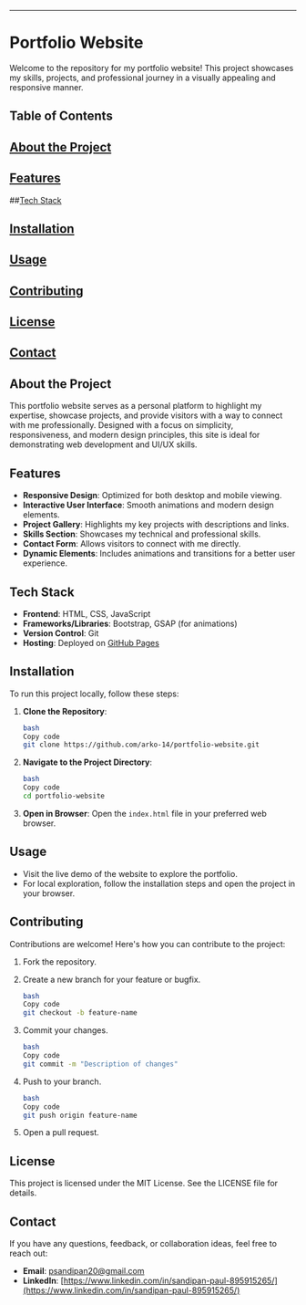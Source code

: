 

---

# Portfolio Website

Welcome to the repository for my portfolio website! This project showcases my skills, projects, and professional journey in a visually appealing and responsive manner.

## Table of Contents

## [About the Project](https://www.notion.so/171ee6f1683180608dfef1402f828d7b?pvs=21)
 ## [Features](https://www.notion.so/171ee6f1683180608dfef1402f828d7b?pvs=21)
 ##[Tech Stack](https://www.notion.so/171ee6f1683180608dfef1402f828d7b?pvs=21)
## [Installation](https://www.notion.so/171ee6f1683180608dfef1402f828d7b?pvs=21)
## [Usage](https://www.notion.so/171ee6f1683180608dfef1402f828d7b?pvs=21)
## [Contributing](https://www.notion.so/171ee6f1683180608dfef1402f828d7b?pvs=21)
## [License](https://www.notion.so/171ee6f1683180608dfef1402f828d7b?pvs=21)
## [Contact](https://www.notion.so/171ee6f1683180608dfef1402f828d7b?pvs=21)

## About the Project

This portfolio website serves as a personal platform to highlight my expertise, showcase projects, and provide visitors with a way to connect with me professionally. Designed with a focus on simplicity, responsiveness, and modern design principles, this site is ideal for demonstrating web development and UI/UX skills.

## Features

- **Responsive Design**: Optimized for both desktop and mobile viewing.
- **Interactive User Interface**: Smooth animations and modern design elements.
- **Project Gallery**: Highlights my key projects with descriptions and links.
- **Skills Section**: Showcases my technical and professional skills.
- **Contact Form**: Allows visitors to connect with me directly.
- **Dynamic Elements**: Includes animations and transitions for a better user experience.

## Tech Stack

- **Frontend**: HTML, CSS, JavaScript
- **Frameworks/Libraries**: Bootstrap, GSAP (for animations)
- **Version Control**: Git
- **Hosting**: Deployed on [GitHub Pages](https://github.com/arko-14/portfolio-website)

## Installation

To run this project locally, follow these steps:

1. **Clone the Repository**:
    
    ```bash
    bash
    Copy code
    git clone https://github.com/arko-14/portfolio-website.git
    
    ```
    
2. **Navigate to the Project Directory**:
    
    ```bash
    bash
    Copy code
    cd portfolio-website
    
    ```
    
3. **Open in Browser**:
Open the `index.html` file in your preferred web browser.

## Usage

- Visit the live demo of the website to explore the portfolio.
- For local exploration, follow the installation steps and open the project in your browser.

## Contributing

Contributions are welcome! Here's how you can contribute to the project:

1. Fork the repository.
2. Create a new branch for your feature or bugfix.
    
    ```bash
    bash
    Copy code
    git checkout -b feature-name
    
    ```
    
3. Commit your changes.
    
    ```bash
    bash
    Copy code
    git commit -m "Description of changes"
    
    ```
    
4. Push to your branch.
    
    ```bash
    bash
    Copy code
    git push origin feature-name
    
    ```
    
5. Open a pull request.

## License

This project is licensed under the MIT License. See the LICENSE file for details.

## Contact

If you have any questions, feedback, or collaboration ideas, feel free to reach out:

- **Email**: psandipan20@gmail.com
- **LinkedIn**: [https://www.linkedin.com/in/sandipan-paul-895915265/](https://www.linkedin.com/in/sandipan-paul-895915265/)
